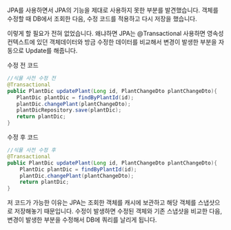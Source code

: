 JPA를 사용하면서 JPA의 기능을 제대로 사용하지 못한 부분를 발견했습니다. 객체를 수정할 때 DB에서 조회한 다음, 수정 코드를 적용하고 다시 저장을 했습니다. 

이렇게 할 필요가 전혀 없었습니다. 왜냐하면 JPA는 @Transactional 사용하면 영속성 컨텍스트에 있던 객체데이터와 방금 수정한 데이터를 비교해서 변경이 발생한 부분을 자동으로 Update를 해줍니다. 

수정 전 코드 

```java
//식물 사전 수정 전
@Transactional
public PlantDic updatePlant(Long id, PlantChangeDto plantChangeDto){
   PlantDic plantDic = findByPlantId(id);
   plantDic.changePlant(plantChangeDto);
   plantDicRepository.save(plantDic);
   return plantDic;
}
```

수정 후 코드

```java
//식물 사전 수정 후
@Transactional
public PlantDic updatePlant(Long id, PlantChangeDto plantChangeDto){
    PlantDic plantDic = findByPlantId(id);
    plantDic.changePlant(plantChangeDto);
    return plantDic;
}
```

저 코드가 가능한 이유는 JPA는 조회한 객체를 캐시에 보관하고 해당 객체를 스냅샷으로 저장해놓기 때문입니다. 수정이 발생하면 수정된 객체와 기존 스냅샷을 비교한 다음, 변경이 발생한 부분을 수정해서 DB에 쿼리를 날리게 됩니다.
